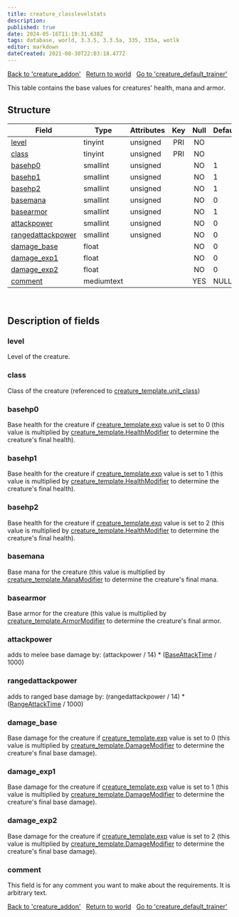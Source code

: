 ```yaml
---
title: creature_classlevelstats
description: 
published: true
date: 2024-05-16T11:19:31.638Z
tags: database, world, 3.3.5, 3.3.5a, 335, 335a, wotlk
editor: markdown
dateCreated: 2021-08-30T22:03:18.477Z
---
```


<a href="https://trinitycore.info/en/database/335/world/creature_addon" class="mt-5 v-btn v-btn--depressed v-btn--flat v-btn--outlined theme--light v-size--default darkblue--text text--lighten-3"><span class="v-btn__content"><i aria-hidden="true" class="v-icon notranslate v-icon--left mdi mdi-arrow-left theme--light"></i><span>Back to 'creature_addon'</span></span></a>&nbsp;&nbsp;&nbsp;<a href="https://trinitycore.info/en/database/335/world/home" class="mt-5 v-btn v-btn--depressed v-btn--flat v-btn--outlined theme--light v-size--default darkblue--text text--lighten-3"><span class="v-btn__content"><i aria-hidden="true" class="v-icon notranslate v-icon--left mdi mdi-home-outline theme--light"></i><span>Return to world</span></span></a>&nbsp;&nbsp;&nbsp;<a href="https://trinitycore.info/en/database/335/world/creature_default_trainer" class="mt-5 v-btn v-btn--depressed v-btn--flat v-btn--outlined theme--light v-size--default darkblue--text text--lighten-3"><span class="v-btn__content"><span>Go to 'creature_default_trainer'</span><i aria-hidden="true" class="v-icon notranslate v-icon--right mdi mdi-arrow-right theme--light"></i></span></a>

This table contains the base values for creatures' health, mana and armor.

## Structure

| Field | Type | Attributes | Key | Null | Default | Extra | Comment |
| --- | --- | --- | :---: | :---: | --- | --- | --- |
| [level](#level) | tinyint | unsigned | PRI | NO |  |  |  |
| [class](#class) | tinyint | unsigned | PRI | NO |  |  |  |
| [basehp0](#basehp0) | smallint | unsigned |  | NO | 1 |  |  |
| [basehp1](#basehp1) | smallint | unsigned |  | NO | 1 |  |  |
| [basehp2](#basehp2) | smallint | unsigned |  | NO | 1 |  |  |
| [basemana](#basemana) | smallint | unsigned |  | NO | 0 |  |  |
| [basearmor](#basearmor) | smallint | unsigned |  | NO | 1 |  |  |
| [attackpower](#attackpower) | smallint | unsigned |  | NO | 0 |  |  |
| [rangedattackpower](#rangedattackpower) | smallint | unsigned |  | NO | 0 |  |  |
| [damage_base](#damage_base) | float |  |  | NO | 0 |  |  |
| [damage_exp1](#damage_exp1) | float |  |  | NO | 0 |  |  |
| [damage_exp2](#damage_exp2) | float |  |  | NO | 0 |  |  |
| [comment](#comment) | mediumtext |  |  | YES | NULL |  |  |
&nbsp;
## Description of fields

### level
Level of the creature.
&nbsp;

### class
Class of the creature (referenced to [creature_template.unit_class](../world/creature_template#unit_class))
&nbsp;

### basehp0
Base health for the creature if [creature_template.exp](../world/creature_template#exp) value is set to 0 (this value is multiplied by [creature_template.HealthModifier](../world/creature_template#healthmodifier) to determine the creature's final health).
&nbsp;

### basehp1
Base health for the creature if [creature_template.exp](../world/creature_template#exp) value is set to 1 (this value is multiplied by [creature_template.HealthModifier](../world/creature_template#healthmodifier) to determine the creature's final health).
&nbsp;

### basehp2
Base health for the creature if [creature_template.exp](../world/creature_template#exp) value is set to 2 (this value is multiplied by [creature_template.HealthModifier](../world/creature_template#healthmodifier) to determine the creature's final health).
&nbsp;

### basemana
Base mana for the creature (this value is multiplied by [creature_template.ManaModifier](../world/creature_template#manamodifier) to determine the creature's final mana.
&nbsp;

### basearmor
Base armor for the creature (this value is multiplied by [creature_template.ArmorModifier](../world/creature_template#armormodifier) to determine the creature's final armor.
&nbsp;

### attackpower
adds to melee base damage by: (attackpower / 14) * ([BaseAttackTime](../world/creatute_template#baseattacktime) / 1000)
&nbsp;

### rangedattackpower
adds to ranged base damage by: (rangedattackpower / 14) * ([RangeAttackTime](../world/creatute_template#rangeattacktime) / 1000)
&nbsp;

### damage_base
Base damage for the creature if [creature_template.exp](../world/creature_template#exp) value is set to 0 (this value is multiplied by [creature_template.DamageModifier](../world/creature_template#damagemodifier) to determine the creature's final base damage).
&nbsp;

### damage_exp1
Base damage for the creature if [creature_template.exp](../world/creature_template#exp) value is set to 1 (this value is multiplied by [creature_template.DamageModifier](../world/creature_template#damagemodifier) to determine the creature's final base damage).
&nbsp;

### damage_exp2
Base damage for the creature if [creature_template.exp](../world/creature_template#exp) value is set to 2 (this value is multiplied by [creature_template.DamageModifier](../world/creature_template#damagemodifier) to determine the creature's final base damage).
&nbsp;

### comment
This field is for any comment you want to make about the requirements. It is arbitrary text.
&nbsp;

<a href="https://trinitycore.info/en/database/335/world/creature_addon" class="mt-5 v-btn v-btn--depressed v-btn--flat v-btn--outlined theme--light v-size--default darkblue--text text--lighten-3"><span class="v-btn__content"><i aria-hidden="true" class="v-icon notranslate v-icon--left mdi mdi-arrow-left theme--light"></i><span>Back to 'creature_addon'</span></span></a>&nbsp;&nbsp;&nbsp;<a href="https://trinitycore.info/en/database/335/world/home" class="mt-5 v-btn v-btn--depressed v-btn--flat v-btn--outlined theme--light v-size--default darkblue--text text--lighten-3"><span class="v-btn__content"><i aria-hidden="true" class="v-icon notranslate v-icon--left mdi mdi-home-outline theme--light"></i><span>Return to world</span></span></a>&nbsp;&nbsp;&nbsp;<a href="https://trinitycore.info/en/database/335/world/creature_default_trainer" class="mt-5 v-btn v-btn--depressed v-btn--flat v-btn--outlined theme--light v-size--default darkblue--text text--lighten-3"><span class="v-btn__content"><span>Go to 'creature_default_trainer'</span><i aria-hidden="true" class="v-icon notranslate v-icon--right mdi mdi-arrow-right theme--light"></i></span></a>
